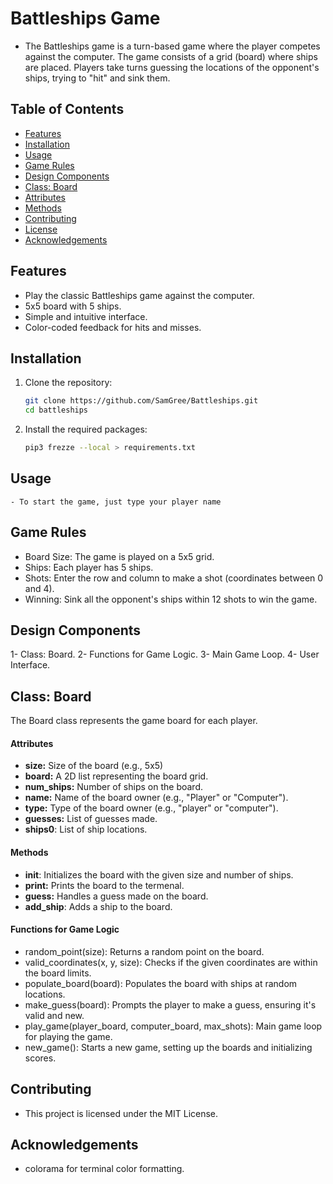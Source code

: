 # Battleships Game
  - The Battleships game is a turn-based game where the player competes against the computer. The game consists of a grid (board) where ships are placed. Players take turns guessing the locations of the opponent's ships, trying to "hit" and sink them.


## Table of Contents
- [Features](#features)
- [Installation](#installation)
- [Usage](#usage)
- [Game Rules](#game-rules)
- [Design Components](#design-components)
- [Class: Board](#class-board)
- [Attributes](#attributes)
- [Methods](#methods)
- [Contributing](#contributing)
- [License](#license)
- [Acknowledgements](#acknowledgements)

## Features
- Play the classic Battleships game against the computer.
- 5x5 board with 5 ships.
- Simple and intuitive interface.
- Color-coded feedback for hits and misses.

## Installation

1. Clone the repository:
    ```bash
    git clone https://github.com/SamGree/Battleships.git
    cd battleships
    ```

2. Install the required packages:
    ```bash
    pip3 frezze --local > requirements.txt
    ```
## Usage 
    - To start the game, just type your player name

## Game Rules
  - Board Size: The game is played on a 5x5 grid.
  - Ships: Each player has 5 ships.
  - Shots: Enter the row and column to make a shot (coordinates between 0 and 4).
  - Winning: Sink all the opponent's ships within 12 shots to win the game.

## Design Components
 
  1- Class: Board. 
  2- Functions for Game Logic.
  3- Main Game Loop.
  4- User Interface.

## Class: Board  
The Board class represents the game board for each player.
#### Attributes
 - __size:__ Size of the board (e.g., 5x5)
 - __board:__ A 2D list representing the board grid.
 - __num_ships:__ Number of ships on the board.
 - __name:__ Name of the board owner (e.g., "Player" or "Computer").
 - __type:__ Type of the board owner (e.g., "player" or "computer").
 - __guesses:__ List of guesses made.
 - __ships0__: List of ship locations.
#### Methods
 - __init__: Initializes the board with the given size and number of ships.
 - __print:__ Prints the board to the termenal.
 - __guess:__ Handles a guess made on the board.
 - __add_ship__: Adds a ship to the board.
 
 #### Functions for Game Logic
  - random_point(size): Returns a random point on the board.
  - valid_coordinates(x, y, size): Checks if the given coordinates are within the board limits.
  - populate_board(board): Populates the board with ships at random locations.
  - make_guess(board): Prompts the player to make a guess, ensuring it's valid and new.
  - play_game(player_board, computer_board, max_shots): Main game loop for playing the game.
  - new_game(): Starts a new game, setting up the boards and initializing scores.






## Contributing
- This project is licensed under the MIT License.

## Acknowledgements
 - colorama for terminal color formatting.


